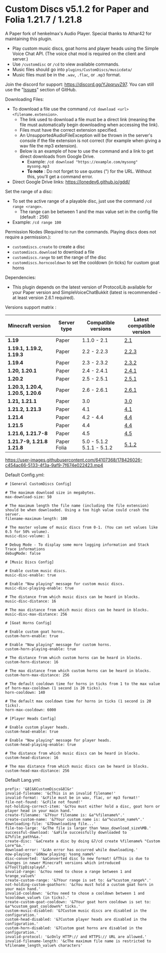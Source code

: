 # Custom Discs v5.1.2 for Paper and Folia 1.21.7 / 1.21.8
A Paper fork of henkelmax's Audio Player. Special thanks to Athar42 for maintaining this plugin. 
- Play custom music discs, goat horns and player heads using the Simple Voice Chat API. (The voice chat mod is required on the client and server.)
- Use ```/customdisc``` or ```/cd``` to view available commands.
- Music files should go into ```plugins/CustomDiscs/musicdata/```
- Music files must be in the ```.wav```, ```.flac```, or ```.mp3``` format.

Join the discord for support: https://discord.gg/YJpqruvZ97. You can still use the "[Issues](https://github.com/Navoei/CustomDiscs/issues)" section of GitHub.

Downloading Files:
- To download a file use the command ```/cd download <url> <filename.extension>```.
  - The link used to download a file must be a direct link (meaning the file must automatically begin downloading when accessing the link).
  - Files must have the correct extension specified.
  - An UnsupportedAudioFileException will be thrown in the server's console if the file extension is not correct (for example when giving a wav file the mp3 extension).
  - Below is an example of how to use the command and a link to get direct downloads from Google Drive.
    - Example: ```/cd download "https://example.com/mysong" mysong.mp3```
    - **To note** : Do not forget to use quotes (") for the URL. Without this, you'll get a command error.
- Direct Google Drive links: https://lonedev6.github.io/gddl/

Set the range of a disc:
- To set the active range of a playable disc, just use the command ```/cd range <range>```.
  - The range can be between 1 and the max value set in the config file (default : 256)
- Example: ```/cd range 100```

Permission Nodes (Required to run the commands. Playing discs does not require a permission.):
- ```customdiscs.create``` to create a disc
- ```customdiscs.download``` to download a file
- ```customdiscs.range``` to set the range of the disc
- ```customdiscs.horncooldown``` to set the cooldown (in ticks) for custom goat horns

Dependencies:
- This plugin depends on the latest version of ProtocolLib available for your Paper version and SimpleVoiceChatBukkit (latest is recommended - at least version 2.6.1 required). 


Versions support matrix :

| Minecraft version                  | Server type     | Compatible versions          | Latest compatible<br>version                                       |
|------------------------------------|-----------------|------------------------------|--------------------------------------------------------------------|
| **1.19**                           | Paper           | 1.1.0 - 2.1                  | [2.1](https://github.com/Navoei/CustomDiscs/releases/tag/v2.1)     |
| **1.19.1, 1.19.2, 1.19.3**         | Paper           | 2.2 - 2.2.3                  | [2.2.3](https://github.com/Navoei/CustomDiscs/releases/tag/v2.2.3) |
| **1.19.4**                         | Paper           | 2.3 - 2.3.2                  | [2.3.2](https://github.com/Navoei/CustomDiscs/releases/tag/v2.3.2) |
| **1.20, 1.20.1**                   | Paper           | 2.4 - 2.4.1                  | [2.4.1](https://github.com/Navoei/CustomDiscs/releases/tag/v2.4.1) |
| **1.20.2**                         | Paper           | 2.5 - 2.5.1                  | [2.5.1](https://github.com/Navoei/CustomDiscs/releases/tag/v2.5.1) |
| **1.20.3, 1.20.4, 1.20.5, 1.20.6** | Paper           | 2.6 - 2.6.1                  | [2.6.1](https://github.com/Navoei/CustomDiscs/releases/tag/v2.6.1) |
| **1.21, 1.21.1**                   | Paper           | 3.0                          | [3.0](https://github.com/Navoei/CustomDiscs/releases/tag/v3.0)     |
| **1.21.2, 1.21.3**                 | Paper           | 4.1                          | [4.1](https://github.com/Navoei/CustomDiscs/releases/tag/v4.1)     |
| **1.21.4**                         | Paper           | 4.2 - 4.4                    | [4.4](https://github.com/Navoei/CustomDiscs/releases/tag/v4.4)     |
| **1.21.5**                         | Paper           | 4.4                          | [4.4](https://github.com/Navoei/CustomDiscs/releases/tag/v4.4)     |
| **1.21.6, 1.21.7-8**               | Paper           | 4.5                          | [4.5](https://github.com/Navoei/CustomDiscs/releases/tag/v4.5)     |
| **1.21.7-9, 1.21.8**<br>**1.21.8** | Paper<br>Folia  | 5.0 - 5.1.2<br>5.1.1 - 5.1.2 | [5.1.2](https://github.com/Navoei/CustomDiscs/releases/tag/v5.1.2) |

https://user-images.githubusercontent.com/64107368/178426026-c454ac66-5133-4f3a-9af9-7f674e022423.mp4

Default Config.yml:
```
# [General CustomDiscs Config]

# The maximum download size in megabytes.
max-download-size: 50

# The maximum length the file name (including the file extension) should be when downloaded. Using a too high value could crash the server.
filename-maximum-length: 100

# The master volume of music discs from 0-1. (You can set values like 0.5 for 50% volume).
music-disc-volume: 1

# Debug Mode - To display some more logging information and Stack Trace informations
debugMode: false

# [Music Discs Config]

# Enable custom music discs.
music-disc-enable: true

# Enable "Now playing" message for custom music discs.
music-disc-playing-enable: true

# The distance from which music discs can be heard in blocks.
music-disc-distance: 16

# The max distance from which music discs can be heard in blocks.
music-disc-max-distance: 256

# [Goat Horns Config]

# Enable custom goat horns.
custom-horn-enable: true

# Enable "Now playing" message for custom horns.
custom-horn-playing-enable: true

# The distance from which custom horns can be heard in blocks.
custom-horn-distance: 16

# The max distance from which custom horns can be heard in blocks.
custom-horn-max-distance: 256

# The default cooldown time for horns in ticks from 1 to the max value of horn-max-cooldown (1 second is 20 ticks).
horn-cooldown: 140

# The default max cooldown time for horns in ticks (1 second is 20 ticks).
horn-max-cooldown: 6000

# [Player Heads Config]

# Enable custom player heads.
custom-head-enable: true

# Enable "Now playing" message for player heads.
custom-head-playing-enable: true

# The distance from which music discs can be heard in blocks.
custom-head-distance: 16

# The max distance from which music discs can be heard in blocks.
custom-head-max-distance: 256
```

Default Lang.yml:
```
prefix: '&8[&6CustomDiscs&8]&r'
invalid-filename: '&cThis is an invalid filename!'
invalid-format: '&cFile must be in wav, flac, or mp3 format!'
file-not-found: '&cFile not found!'
not-holding-correct-item: '&cYou must either hold a disc, goat horn or player head in your main hand.'
create-filename: '&7Your filename is: &a"%filename%".'
create-custom-name: '&7Your custom name is: &a"%custom_name%".'
downloading-file: '&7Downloading file...'
file-too-large: '&cThe file is larger than %max_download_size%MB.'
successful-download: '&aFile successfully downloaded to &7%file_path%&a.'
create-disc: '&aCreate a disc by doing &7/cd create %filename% "Custom Lore"&a.'
download-error: '&cAn error has occurred while downloading.'
now-playing: '&6Now playing: %song_name%'
disc-converted: '&aConverted disc to new format! &fThis is due to changes in newer Minecraft versions which introduced &7ToolTipDisplay&f.'
invalid-range: '&cYou need to chose a range between 1 and %range_value%'
create-custom-range: '&7Your range is set to: &a"%custom_range%".'
not-holding-custom-goathorn: '&cYou must hold a custom goat horn in your main hand.'
invalid-cooldown: '&cYou need to chose a cooldown between 1 and %cooldown_value% (in ticks).'
create-custom-goat-cooldown: '&7Your goat horn cooldown is set to: &a"%custom_goat_cooldown%" ticks.'
custom-music-disabled: '&7Custom music discs are disabled in the configuration.'
custom-head-disabled: '&7Custom player heads are disabled in the configuration.'
custom-horn-disabled: '&7Custom goat horns are disabled in the configuration.'
invalid-protocol: '&cOnly HTTP:// and HTTPS:// URL are allowed.'
invalid-filename-length: '&cThe maximum file name is restricted to %filename_length_value% characters'
```
